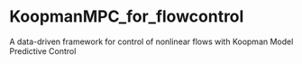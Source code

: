 # KoopmanMPC_for_flowcontrol
A data-driven framework for control of nonlinear flows with Koopman Model Predictive Control
